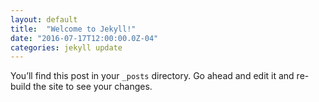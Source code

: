 ```yaml
---
layout: default
title:  "Welcome to Jekyll!"
date: "2016-07-17T12:00:00.0Z-04"
categories: jekyll update
---
```

You’ll find this post in your `_posts` directory. Go ahead and edit it and re-build the site to see your changes.